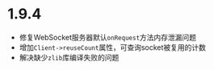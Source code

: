 # 1.9.4

* 修复WebSocket服务器默认`onRequest`方法内存泄漏问题
* 增加`Client->reuseCount`属性，可查询socket被复用的计数
* 解决缺少`zlib`库编译失败的问题
